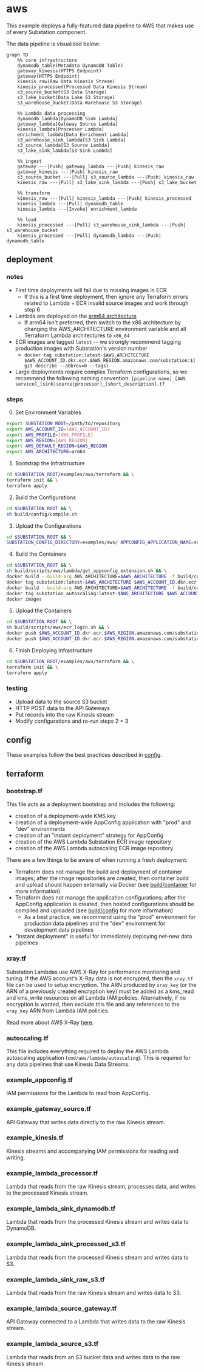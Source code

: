 # aws

This example deploys a fully-featured data pipeline to AWS that makes use of every Substation component.

The data pipeline is visualized below:

```mermaid
graph TD
    %% core infrastructure
    dynamodb_table(Metadata DynamoDB Table)
    gateway_kinesis(HTTPS Endpoint)
    gateway(HTTPS Endpoint)
    kinesis_raw(Raw Data Kinesis Stream)
    kinesis_processed(Processed Data Kinesis Stream)
    s3_source_bucket(S3 Data Storage)
    s3_lake_bucket(Data Lake S3 Storage)
    s3_warehouse_bucket(Data Warehouse S3 Storage)

    %% Lambda data processing
    dynamodb_lambda[DynamoDB Sink Lambda]
    gateway_lambda[Gateway Source Lambda]
    kinesis_lambda[Processor Lambda]
    enrichment_lambda[Data Enrichment Lambda]
    s3_warehouse_sink_lambda[S3 Sink Lambda]
    s3_source_lambda[S3 Source Lambda]
    s3_lake_sink_lambda[S3 Sink Lambda]

    %% ingest
    gateway ---|Push| gateway_lambda ---|Push| kinesis_raw
    gateway_kinesis ---|Push| kinesis_raw
    s3_source_bucket ---|Pull| s3_source_lambda ---|Push| kinesis_raw
    kinesis_raw ---|Pull| s3_lake_sink_lambda ---|Push| s3_lake_bucket

    %% transform
    kinesis_raw ---|Pull| kinesis_lambda ---|Push| kinesis_processed
    kinesis_lambda ---|Pull| dynamodb_table
    kinesis_lambda ---|Invoke| enrichment_lambda

    %% load
    kinesis_processed ---|Pull| s3_warehouse_sink_lambda ---|Push| s3_warehouse_bucket
    kinesis_processed ---|Pull| dynamodb_lambda ---|Push| dynamodb_table
```

## deployment 

### notes

- First time deployments will fail due to missing images in ECR
  - If this is a first time deployment, then ignore any Terraform errors related to Lambda + ECR invalid source images and work through step 6
- Lambda are deployed on the [arm64 architecture](https://docs.aws.amazon.com/lambda/latest/dg/foundation-arch.html)
  - If arm64 isn't preferred, then switch to the x86 architecture by changing the AWS_ARCHITECTURE environment variable and all Terraform Lambda architectures to `x86_64`
- ECR images are tagged `latest` -- we strongly recommend tagging production images with Substation's version number
  - `docker tag substation:latest-$AWS_ARCHITECTURE $AWS_ACCOUNT_ID.dkr.ecr.$AWS_REGION.amazonaws.com/substation:$(git describe --abbrev=0 --tags)`
- Large deployments require complex Terraform configurations, so we recommend the following naming convention: `[pipeline name]_[AWS service]_[sink|source|processor]_[short_description].tf`

### steps

0. Set Environment Variables
```bash
export SUBSTATION_ROOT=/path/to/repository
export AWS_ACCOUNT_ID=[AWS_ACCOUNT_ID]
export AWS_PROFILE=[AWS_PROFILE]
export AWS_REGION=[AWS_REGION]
export AWS_DEFAULT_REGION=$AWS_REGION
export AWS_ARCHITECTURE=arm64
```

1. Bootstrap the Infrastructure
```bash
cd $SUBSTATION_ROOT/examples/aws/terraform && \
terraform init && \
terraform apply
```

2. Build the Configurations
```bash
cd $SUBSTATION_ROOT && \
sh build/config/compile.sh
```

3. Upload the Configurations
```bash
cd $SUBSTATION_ROOT && \
SUBSTATION_CONFIG_DIRECTORY=examples/aws/ APPCONFIG_APPLICATION_NAME=substation APPCONFIG_ENVIRONMENT=prod APPCONFIG_DEPLOYMENT_STRATEGY=Instant python3 build/config/aws/appconfig_upload.py
```

4. Build the Containers
```bash
cd $SUBSTATION_ROOT && \
sh build/scripts/aws/lambda/get_appconfig_extension.sh && \
docker build --build-arg AWS_ARCHITECTURE=$AWS_ARCHITECTURE -f build/container/aws/lambda/substation/Dockerfile -t substation:latest-$AWS_ARCHITECTURE . && \
docker tag substation:latest-$AWS_ARCHITECTURE $AWS_ACCOUNT_ID.dkr.ecr.$AWS_REGION.amazonaws.com/substation:latest && \
docker build --build-arg AWS_ARCHITECTURE=$AWS_ARCHITECTURE -f build/container/aws/lambda/autoscaling/Dockerfile -t substation_autoscaling:latest-$AWS_ARCHITECTURE . && \
docker tag substation_autoscaling:latest-$AWS_ARCHITECTURE $AWS_ACCOUNT_ID.dkr.ecr.$AWS_REGION.amazonaws.com/substation_autoscaling:latest && \
docker images
```

5. Upload the Containers
```bash
cd $SUBSTATION_ROOT && \
sh build/scripts/aws/ecr_login.sh && \
docker push $AWS_ACCOUNT_ID.dkr.ecr.$AWS_REGION.amazonaws.com/substation:latest && \
docker push $AWS_ACCOUNT_ID.dkr.ecr.$AWS_REGION.amazonaws.com/substation_autoscaling:latest
```

6. Finish Deploying Infrastructure
```bash
cd $SUBSTATION_ROOT/examples/aws/terraform && \
terraform init && \
terraform apply
```

### testing

- Upload data to the source S3 bucket
- HTTP POST data to the API Gateways
- Put records into the raw Kinesis stream
- Modify configurations and re-run steps 2 + 3

## config

These examples follow the best practices described in [config](/config/).

## terraform

### bootstrap.tf

This file acts as a deployment bootstrap and includes the following:

- creation of a deployment-wide KMS key
- creation of a deployment-wide AppConfig application with "prod" and "dev" environments
- creation of an "instant deployment" strategy for AppConfig
- creation of the AWS Lambda Substation ECR image repository
- creation of the AWS Lambda autoscaling ECR image repository

There are a few things to be aware of when running a fresh deployment:

- Terraform does not manage the build and deployment of container images; after the image repositories are created, then container build and upload should happen externally via Docker (see [build/container](/build/container/) for more information)
- Terraform does not manage the application configurations; after the AppConfig application is created, then hosted configurations should be compiled and uploaded (see [build/config](/build/config/) for more information)
  - As a best practice, we recommend using the "prod" environment for production data pipelines and the "dev" environment for development data pipelines
- "instant deployment" is useful for immediately deploying net-new data pipelines

### xray.tf

Substation Lambdas use AWS X-Ray for performance monitoring and tuning. If the AWS account's X-Ray data is not encrypted, then the `xray.tf` file can be used to setup encryption. The ARN produced by `xray_key` (or the ARN of a previously created encryption key) must be added as a kms_read and kms_write resources on all Lambda IAM policies. Alternatively, if no encryption is wanted, then exclude this file and any references to the `xray_key` ARN from Lambda IAM policies.

Read more about AWS X-Ray [here](https://aws.amazon.com/xray/).

### autoscaling.tf

This file includes everything required to deploy the AWS Lambda autoscaling application (`cmd/aws/lambda/autoscaling`). This is required for any data pipelines that use Kinesis Data Streams.

### example_appconfig.tf

IAM permissions for the Lambda to read from AppConfig.

### example_gateway_source.tf

API Gateway that writes data directly to the raw Kinesis stream.

### example_kinesis.tf

Kinesis streams and accompanying IAM permissions for reading and writing. 

### example_lambda_processor.tf

Lambda that reads from the raw Kinesis stream, processes data, and writes to the processed Kinesis stream.

### example_lambda_sink_dynamodb.tf

Lambda that reads from the processed Kinesis stream and writes data to DynamoDB.

### example_lambda_sink_processed_s3.tf

Lambda that reads from the processed Kinesis stream and writes data to S3.

### example_lambda_sink_raw_s3.tf

Lambda that reads from the raw Kinesis stream and writes data to S3.

### example_lambda_source_gateway.tf

API Gateway connected to a Lambda that writes data to the raw Kinesis stream.

### example_lambda_source_s3.tf

Lambda that reads from an S3 bucket data and writes data to the raw Kinesis stream.
